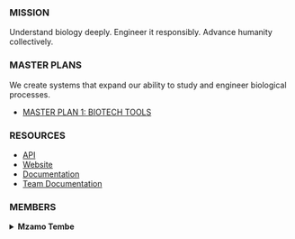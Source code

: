 ### MISSION
Understand biology deeply. Engineer it responsibly. Advance humanity collectively.

### MASTER PLANS
We create systems that expand our ability to study and engineer biological processes.

- [MASTER PLAN 1: BIOTECH TOOLS]()

### RESOURCES
- [API](https://api.bynmo.com)
- [Website](https://bynmo.com)
- [Documentation](https://docs.bynmo.com)
- [Team Documentation](https://drive.google.com/drive/folders/1fObe8PDA6Pvdcau_QHz3gom3JjSwnaFg?usp=drive_link)

### MEMBERS
<details>
  <summary><strong>Mzamo Tembe</strong></summary>
  <br/>
  <img align="left" height="240" style="border-radius: 10px; object-fit: cover;" src="https://static.wixstatic.com/media/3f8536_9294de5122b04572980ea6cc1bafa3c6~mv2.jpg/v1/fill/w_405,h_518,al_c,q_80,usm_0.66_1.00_0.01,enc_auto/photo_2023-08-31_14-45-57_edited_edited_.jpg" />
  <br clear="left"/>

  [Website](https://mzamotembe.com) • [LinkedIn](https://www.linkedin.com/in/mzamotembe/) • [GitHub](https://github.com/MzamoTembe)  
</details>
